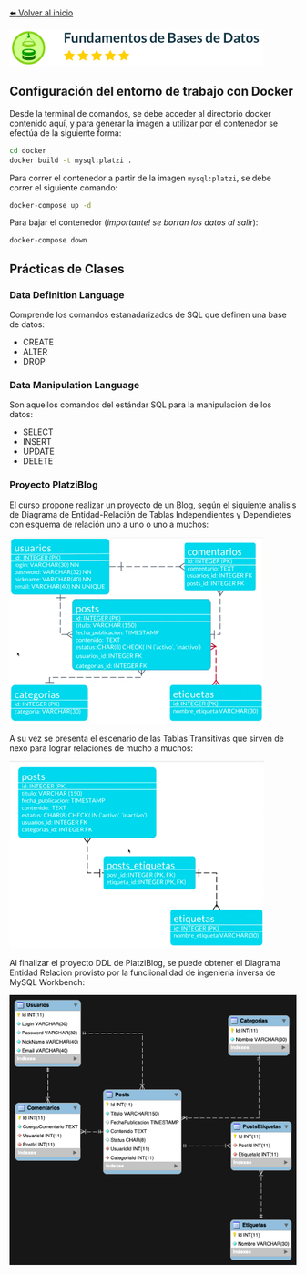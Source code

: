 [:arrow_left: Volver al inicio](../README.md)

![Fundamentos de Bases de Datos](../images/Fundamentos-Bases-de-Datos.png)
## Configuración del entorno de trabajo con Docker
Desde la terminal de comandos, se debe acceder al directorio docker contenido aquí, y para generar la imagen a utilizar por el contenedor se efectúa de la siguiente forma:
```bash
cd docker
docker build -t mysql:platzi .
```
Para correr el contenedor a partir de la imagen `mysql:platzi`, se debe correr el siguiente comando:
```bash
docker-compose up -d
```
Para bajar el contenedor (_importante! se borran los datos al salir_):
```bash
docker-compose down
```
## Prácticas de Clases
### Data Definition Language
Comprende los comandos estanadarizados de SQL que definen una base de datos:
* CREATE
* ALTER
* DROP
### Data Manipulation Language
Son aquellos comandos del estándar SQL para la manipulación de los datos:
* SELECT
* INSERT
* UPDATE
* DELETE
### Proyecto PlatziBlog
El curso propone realizar un proyecto de un Blog, según el siguiente análisis de Diagrama de Entidad-Relación de Tablas Independientes y Dependietes con esquema de relación uno a uno o uno a muchos:

![Diagrama ER Independiete/Dependiente](../images/Diagrama-ER-Independiente-Dependiente.png)

A su vez se presenta el escenario de las Tablas Transitivas que sirven de nexo para lograr relaciones de mucho a muchos:

![Diagrama ER Transitivo](../images/Diagrama-ER-Transitivo.png)

Al finalizar el proyecto DDL de PlatziBlog, se puede obtener el Diagrama Entidad Relacion provisto por la funciionalidad de ingeniería inversa de MySQL Workbench:

![Diagrama ER MySQL Workbench](../images/Diagrama-ER-MySQL-Workbench.png)
